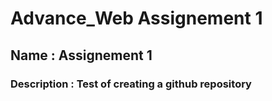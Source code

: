 # Advance_Web Assignement 1
## Name : Assignement 1
### Description : Test of creating a github repository